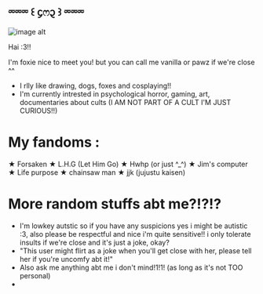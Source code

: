 ## ⏔⏔⏔ ꒰ ᧔ෆ᧓ ꒱ ⏔⏔⏔
![image alt](https://github.com/fqxxie/Idk-dude/blob/main/dce9d82c9a1d40a15c39e3b6a0da59a8-removebg-preview.png?raw=true)

Hai :3!! 

I'm foxie nice to meet you! but you can call me vanilla or pawz if we're close ^^
  - I rlly like drawing, dogs, foxes and cosplaying!!
  - I'm currently intrested in psychological horror, gaming, art, documentaries about cults (I AM NOT PART OF A CULT I'M JUST CURIOUS!!)

# My fandoms :
 ★ Forsaken
 ★ L.H.G (Let Him Go)
 ★ Hwhp (or just ^_^)
 ★ Jim's computer
 ★ Life purpose
 ★ chainsaw man
 ★ jjk (jujustu kaisen)

 # More random stuffs abt me?!?!?

- I'm lowkey autstic so if you have any suspicions yes i might be autistic :3, also please be respectful and nice i'm quite sensitive!! i only tolerate insults if we're close and it's just a joke, okay?
- "This user might flirt as a joke when you'll get close with her, please tell her if you're uncomfy abt it!"
- Also ask me anything abt me i don't mind!1!1! (as long as it's not TOO personal)
- 


